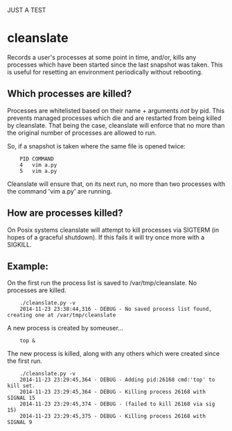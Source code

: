 JUST A TEST
# cleanslate

Records a user's processes at some point in time, and/or, kills any processes
which have been started since the last snapshot was taken. This is useful for resetting an environment periodically without rebooting.

## Which processes are killed?

Processes are whitelisted based on their name + arguments *not* by pid. This prevents managed processes which die and are restarted from being killed by cleanslate. That being the case, cleanslate will enforce that no more than the original number of processes are allowed to run.

So, if a snapshot is taken where the same file is opened twice:

        PID COMMAND
        4   vim a.py
        5   vim a.py

Cleanslate will ensure that, on its next run, no more than two processes with the command 'vim a.py' are running.

## How are processes killed?

On Posix systems cleanslate will attempt to kill processes via SIGTERM (in hopes of a graceful shutdown). If this fails it will try once more with a SIGKILL.

## Example:

On the first run the process list is saved to /var/tmp/cleanslate. No processes are killed.

        ./cleanslate.py -v
        2014-11-23 23:38:44,316 - DEBUG - No saved process list found, creating one at /var/tmp/cleanslate

A new process is created by someuser...

        top &

The new process is killed, along with any others which were created since the first run.

        ./cleanslate.py -v
        2014-11-23 23:29:45,364 - DEBUG - Adding pid:26168 cmd:'top' to kill set.
        2014-11-23 23:29:45,364 - DEBUG - Killing process 26168 with SIGNAL 15
        2014-11-23 23:29:45,374 - DEBUG - (failed to kill 26168 via sig 15)
        2014-11-23 23:29:45,375 - DEBUG - Killing process 26168 with SIGNAL 9
